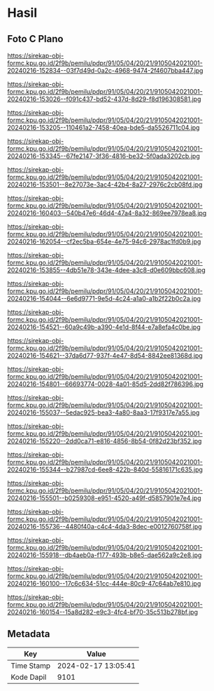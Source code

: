 # Hasil

## Foto C Plano

https://sirekap-obj-formc.kpu.go.id/2f9b/pemilu/pdpr/91/05/04/20/21/9105042021001-20240216-152834--03f7d49d-0a2c-4968-9474-2f4607bba447.jpg

https://sirekap-obj-formc.kpu.go.id/2f9b/pemilu/pdpr/91/05/04/20/21/9105042021001-20240216-153026--f091c437-bd52-437d-8d29-f8d196308581.jpg

https://sirekap-obj-formc.kpu.go.id/2f9b/pemilu/pdpr/91/05/04/20/21/9105042021001-20240216-153205--110461a2-7458-40ea-bde5-da5526711c04.jpg

https://sirekap-obj-formc.kpu.go.id/2f9b/pemilu/pdpr/91/05/04/20/21/9105042021001-20240216-153345--67fe2147-3f36-4816-be32-5f0ada3202cb.jpg

https://sirekap-obj-formc.kpu.go.id/2f9b/pemilu/pdpr/91/05/04/20/21/9105042021001-20240216-153501--8e27073e-3ac4-42b4-8a27-2976c2cb08fd.jpg

https://sirekap-obj-formc.kpu.go.id/2f9b/pemilu/pdpr/91/05/04/20/21/9105042021001-20240216-160403--540b47e6-46d4-47a4-8a32-869ee7978ea8.jpg

https://sirekap-obj-formc.kpu.go.id/2f9b/pemilu/pdpr/91/05/04/20/21/9105042021001-20240216-162054--cf2ec5ba-654e-4e75-94c6-2978ac1fd0b9.jpg

https://sirekap-obj-formc.kpu.go.id/2f9b/pemilu/pdpr/91/05/04/20/21/9105042021001-20240216-153855--4db51e78-343e-4dee-a3c8-d0e609bbc608.jpg

https://sirekap-obj-formc.kpu.go.id/2f9b/pemilu/pdpr/91/05/04/20/21/9105042021001-20240216-154044--6e6d9771-9e5d-4c24-a1a0-a1b2f22b0c2a.jpg

https://sirekap-obj-formc.kpu.go.id/2f9b/pemilu/pdpr/91/05/04/20/21/9105042021001-20240216-154521--60a9c49b-a390-4e1d-8f44-e7a8efa4c0be.jpg

https://sirekap-obj-formc.kpu.go.id/2f9b/pemilu/pdpr/91/05/04/20/21/9105042021001-20240216-154621--37da6d77-937f-4e47-8d54-8842ee81368d.jpg

https://sirekap-obj-formc.kpu.go.id/2f9b/pemilu/pdpr/91/05/04/20/21/9105042021001-20240216-154801--66693774-0028-4a01-85d5-2dd82f786396.jpg

https://sirekap-obj-formc.kpu.go.id/2f9b/pemilu/pdpr/91/05/04/20/21/9105042021001-20240216-155037--5edac925-bea3-4a80-8aa3-17f9317e7a55.jpg

https://sirekap-obj-formc.kpu.go.id/2f9b/pemilu/pdpr/91/05/04/20/21/9105042021001-20240216-155220--2dd0ca71-e816-4856-8b54-0f82d23bf352.jpg

https://sirekap-obj-formc.kpu.go.id/2f9b/pemilu/pdpr/91/05/04/20/21/9105042021001-20240216-155344--b27987cd-6ee8-422b-840d-55816171c635.jpg

https://sirekap-obj-formc.kpu.go.id/2f9b/pemilu/pdpr/91/05/04/20/21/9105042021001-20240216-155501--b0259308-e951-4520-a49f-d5857901e7e4.jpg

https://sirekap-obj-formc.kpu.go.id/2f9b/pemilu/pdpr/91/05/04/20/21/9105042021001-20240216-155736--4480f40a-c4c4-4da3-8dec-e0012760758f.jpg

https://sirekap-obj-formc.kpu.go.id/2f9b/pemilu/pdpr/91/05/04/20/21/9105042021001-20240216-155918--db4aeb0a-f177-493b-b8e5-dae562a9c2e8.jpg

https://sirekap-obj-formc.kpu.go.id/2f9b/pemilu/pdpr/91/05/04/20/21/9105042021001-20240216-160100--17c6c634-51cc-444e-80c9-47c64ab7e810.jpg

https://sirekap-obj-formc.kpu.go.id/2f9b/pemilu/pdpr/91/05/04/20/21/9105042021001-20240216-160154--15a8d282-e9c3-4fc4-bf70-35c513b278bf.jpg


## Metadata

| Key        | Value               |
| ---------- | ------------------- |
| Time Stamp | 2024-02-17 13:05:41 |
| Kode Dapil | 9101                |




